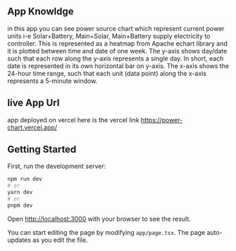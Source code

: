 
## App Knowldge
in this app you can see power source chart which represent current power units i-e Solar+Battery, Main+Solar, Main+Battery supply electricity to controller. This is represented as a heatmap from Apache echart library and it is plotted between time and date of one week. The y-axis shows day/date such that each row along the y-axis represents a single day. In short, each date is represented in its own horizontal bar on y-axis. The x-axis shows the 24-hour time range, such that each unit (data point) along the x-axis represents a 5-minute window. 

## live App Url 
app deployed on vercel here is the vercel link
https://power-chart.vercel.app/

## Getting Started

First, run the development server:

```bash
npm run dev
# or
yarn dev
# or
pnpm dev
```

Open [http://localhost:3000](http://localhost:3000) with your browser to see the result.

You can start editing the page by modifying `app/page.tsx`. The page auto-updates as you edit the file.
